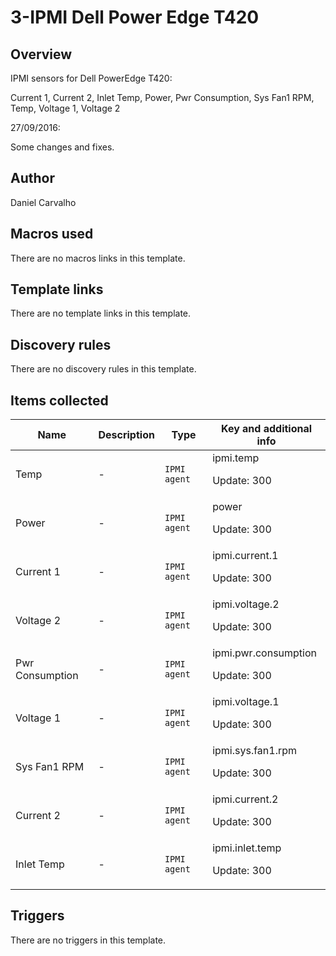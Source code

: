 # 3-IPMI Dell Power Edge T420

## Overview

IPMI sensors for Dell PowerEdge T420:


Current 1, Current 2, Inlet Temp, Power, Pwr Consumption, Sys Fan1 RPM, Temp, Voltage 1, Voltage 2


 


27/09/2016:


Some changes and fixes.



## Author

Daniel Carvalho

## Macros used

There are no macros links in this template.

## Template links

There are no template links in this template.

## Discovery rules

There are no discovery rules in this template.

## Items collected

|Name|Description|Type|Key and additional info|
|----|-----------|----|----|
|Temp|<p>-</p>|`IPMI agent`|ipmi.temp<p>Update: 300</p>|
|Power|<p>-</p>|`IPMI agent`|power<p>Update: 300</p>|
|Current 1|<p>-</p>|`IPMI agent`|ipmi.current.1<p>Update: 300</p>|
|Voltage 2|<p>-</p>|`IPMI agent`|ipmi.voltage.2<p>Update: 300</p>|
|Pwr Consumption|<p>-</p>|`IPMI agent`|ipmi.pwr.consumption<p>Update: 300</p>|
|Voltage 1|<p>-</p>|`IPMI agent`|ipmi.voltage.1<p>Update: 300</p>|
|Sys Fan1 RPM|<p>-</p>|`IPMI agent`|ipmi.sys.fan1.rpm<p>Update: 300</p>|
|Current 2|<p>-</p>|`IPMI agent`|ipmi.current.2<p>Update: 300</p>|
|Inlet Temp|<p>-</p>|`IPMI agent`|ipmi.inlet.temp<p>Update: 300</p>|
## Triggers

There are no triggers in this template.

